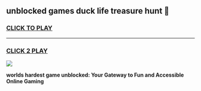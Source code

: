 
## unblocked games duck life treasure hunt 👋
<h3>
<a href="https://premium.freeplayer.one?title=unblocked_games_duck_life_treasure_hunt&ref=13F">CLICK TO PLAY</a></h3>
<hr>

<h3>
<a href="https://premium.freeplayer.one?title=unblocked_games_duck_life_treasure_hunt&ref=13F">CLICK 2 PLAY</a>
  
</h3>

<a href="https://premium.freeplayer.one?title=unblocked_games_duck_life_treasure_hunt&ref=12F/"><img src="https://clearcache.store/games.png"></a>


**worlds hardest game unblocked: Your Gateway to Fun and Accessible Online Gaming**
